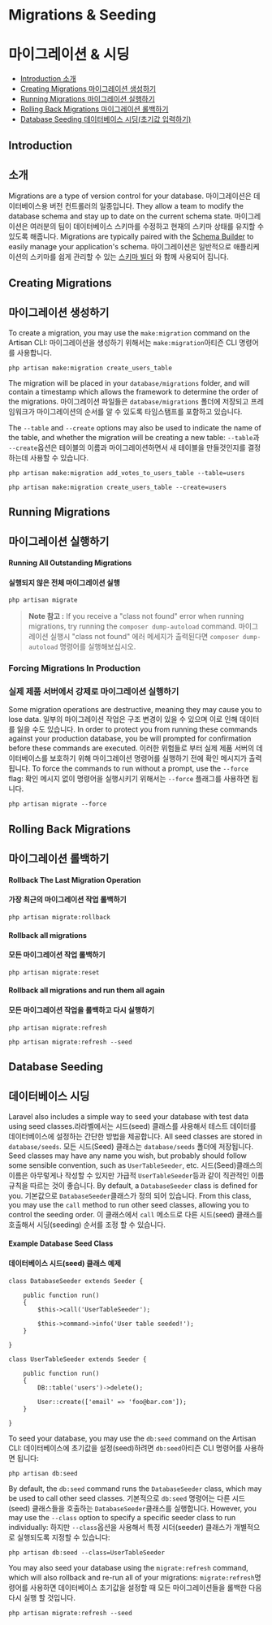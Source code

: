 # Migrations & Seeding
# 마이그레이션 & 시딩

- [Introduction 소개](#introduction)
- [Creating Migrations 마이그레이션 생성하기](#creating-migrations)
- [Running Migrations 마이그레이션 실행하기](#running-migrations)
- [Rolling Back Migrations 마이그레이션 롤백하기](#rolling-back-migrations)
- [Database Seeding 데이터베이스 시딩(초기값 입력하기)](#database-seeding)

<a name="introduction"></a>
## Introduction
## 소개

Migrations are a type of version control for your database. 마이그레이션은 데이터베이스용 버전 컨트롤러의 일종입니다. They allow a team to modify the database schema and stay up to date on the current schema state. 마이그레이션은 여러분의 팀이 데이터베이스 스키마를 수정하고 현재의 스키마 상태를 유지할 수 있도록 해줍니다. Migrations are typically paired with the [Schema Builder](/docs/{{version}}/schema) to easily manage your application's schema. 마이그레이션은 일반적으로 애플리케이션의 스키마를 쉽게 관리할 수 있는 [스키마 빌더](/docs/{{version}}/schema) 와 함께 사용되어 집니다.

<a name="creating-migrations"></a>
## Creating Migrations
## 마이그레이션 생성하기

To create a migration, you may use the `make:migration` command on the Artisan CLI: 마이그레이션을 생성하기 위해서는 `make:migration`아티즌 CLI 명령어를 사용합니다. 

	php artisan make:migration create_users_table

The migration will be placed in your `database/migrations` folder, and will contain a timestamp which allows the framework to determine the order of the migrations. 마이그레이션 파일들은 `database/migrations` 폴더에 저장되고 프레임워크가 마이그레이션의 순서를 알 수 있도록 타임스탬프를 포함하고 있습니다. 

The `--table` and `--create` options may also be used to indicate the name of the table, and whether the migration will be creating a new table: `--table`과 `--create`옵션은 테이블의 이름과 마이그레이션하면서 새 테이블을 만들것인지를 결정하는데 사용할 수 있습니다.

	php artisan make:migration add_votes_to_users_table --table=users

	php artisan make:migration create_users_table --create=users

<a name="running-migrations"></a>
## Running Migrations
## 마이그레이션 실행하기

#### Running All Outstanding Migrations
#### 실행되지 않은 전체 마이그레이션 실행

	php artisan migrate

> **Note 참고 :** If you receive a "class not found" error when running migrations, try running the `composer dump-autoload` command. 마이그레이션 실행시 "class not found" 에러 메세지가 출력된다면 `composer dump-autoload` 명령어를 실행해보십시오. 

### Forcing Migrations In Production
### 실제 제품 서버에서 강제로 마이그레이션 실행하기

Some migration operations are destructive, meaning they may cause you to lose data. 일부의 마이그레이션 작업은 구조 변경이 있을 수 있으며 이로 인해 데이터를 잃을 수도 있습니다. In order to protect you from running these commands against your production database, you be will prompted for confirmation before these commands are executed. 이러한 위험들로 부터 실제 제품 서버의 데이터베이스를 보호하기 위해 마이그레이션 명령어를 실행하기 전에 확인 메시지가 출력됩니다. To force the commands to run without a prompt, use the `--force` flag: 확인 메시지 없이 명령어을 실행시키기 위해서는 `--force` 플래그를 사용하면 됩니다. 

	php artisan migrate --force

<a name="rolling-back-migrations"></a>
## Rolling Back Migrations
## 마이그레이션 롤백하기

#### Rollback The Last Migration Operation
#### 가장 최근의 마이그레이션 작업 롤백하기

	php artisan migrate:rollback

#### Rollback all migrations
#### 모든 마이그레이션 작업 롤백하기

	php artisan migrate:reset

#### Rollback all migrations and run them all again
#### 모든 마이그레이션 작업을 롤백하고 다시 실행하기

	php artisan migrate:refresh

	php artisan migrate:refresh --seed

<a name="database-seeding"></a>
## Database Seeding
## 데이터베이스 시딩

Laravel also includes a simple way to seed your database with test data using seed classes.라라벨에서는 시드(seed) 클래스를 사용해서 테스트 데이터를 데이터베이스에 설정하는 간단한 방법을 제공합니다. All seed classes are stored in `database/seeds`. 모든 시드(Seed) 클래스는 `database/seeds` 폴더에 저장됩니다. Seed classes may have any name you wish, but probably should follow some sensible convention, such as `UserTableSeeder`, etc. 시드(Seed)클래스의 이름은 아무렇게나 작성할 수 있지만 가급적 `UserTableSeeder`등과 같이 직관적인 이름 규칙을 따르는 것이 좋습니다. By default, a `DatabaseSeeder` class is defined for you. 기본값으로 `DatabaseSeeder`클래스가 정의 되어 있습니다. From this class, you may use the `call` method to run other seed classes, allowing you to control the seeding order. 이 클래스에서 `call` 메소드로 다른 시드(seed) 클래스를  호출해서 시딩(seeding) 순서를 조정 할 수 있습니다.

#### Example Database Seed Class
#### 데이터베이스 시드(seed) 클래스 예제 

	class DatabaseSeeder extends Seeder {

		public function run()
		{
			$this->call('UserTableSeeder');

			$this->command->info('User table seeded!');
		}

	}

	class UserTableSeeder extends Seeder {

		public function run()
		{
			DB::table('users')->delete();

			User::create(['email' => 'foo@bar.com']);
		}

	}

To seed your database, you may use the `db:seed` command on the Artisan CLI:
데이터베이스에 초기값을 설정(seed)하려면 `db:seed`아티즌 CLI 명령어를 사용하면 됩니다:

	php artisan db:seed

By default, the `db:seed` command runs the `DatabaseSeeder` class, which may be used to call other seed classes. 기본적으로 `db:seed` 명령어는 다른 시드(seed) 클래스들을 호출하는 `DatabaseSeeder`클래스를 실행합니다. However, you may use the `--class` option to specify a specific seeder class to run individually: 하지만 `--class`옵션을 사용해서 특정 시더(seeder) 클래스가 개별적으로 실행되도록 지정할 수 있습니다:

	php artisan db:seed --class=UserTableSeeder

You may also seed your database using the `migrate:refresh` command, which will also rollback and re-run all of your migrations: `migrate:refresh`명령어를 사용하면 데이터베이스 초기값을 설정할 때 모든 마이그레이션들을 롤백한 다음 다시 실행 할 것입니다.

	php artisan migrate:refresh --seed
